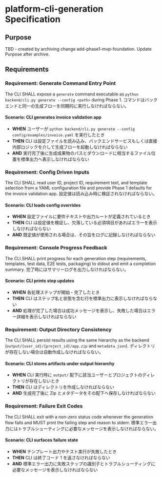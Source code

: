 # platform-cli-generation Specification

## Purpose
TBD - created by archiving change add-phase1-mvp-foundation. Update Purpose after archive.
## Requirements
### Requirement: Generate Command Entry Point
The CLI SHALL expose a `generate` command executable as `python backend/cli.py generate --config <path>` during Phase 1. コマンドはバックエンドと同一の生成フローを同期的に実行しなければならない。

#### Scenario: CLI generates invoice validation app
- **WHEN** ユーザーが `python backend/cli.py generate --config config/examples/invoice.yaml` を実行したとき
- **THEN** CLI は設定ファイルを読み込み、バックエンドサービスもしくは直接内部ロジックを介して生成フローを起動しなければならない
- **AND** 実行完了後に生成成果物のパスとダウンロードに相当するファイル位置を標準出力へ表示しなければならない

### Requirement: Config Driven Inputs
The CLI SHALL read user ID, project ID, requirement text, and template selection from a YAML configuration file and provide Phase 1 defaults for the invoice validation app. 設定値は読み込み時に検証されなければならない。

#### Scenario: CLI loads config overrides
- **WHEN** 設定ファイルに要件テキストや出力ルートが定義されているとき
- **THEN** CLI は設定値を検証し、欠落している必須項目があればエラーを表示しなければならない
- **AND** 既定値が使用される場合は、その旨をログに記録しなければならない

### Requirement: Console Progress Feedback
The CLI SHALL print progress for each generation step (requirements, templates, test data, E2E tests, packaging) to stdout and emit a completion summary. 完了時にはサマリーログを出力しなければならない。

#### Scenario: CLI prints step updates
- **WHEN** 各処理ステップが開始・完了したとき
- **THEN** CLI はステップ名と状態を含む行を標準出力に表示しなければならない
- **AND** 処理が完了した場合は成功メッセージを表示し、失敗した場合はエラー詳細を表示しなければならない

### Requirement: Output Directory Consistency
The CLI SHALL persist results using the same hierarchy as the backend (`output/{user_id}/{project_id}/app.zip` and `metadata.json`). ディレクトリが存在しない場合は自動作成しなければならない。

#### Scenario: CLI stores artifacts under output hierarchy
- **WHEN** CLI 実行時に `output/` 配下に該当ユーザーとプロジェクトのディレクトリが存在しないとき
- **THEN** CLI はディレクトリを作成しなければならない
- **AND** 生成完了後に Zip とメタデータをその配下へ保存しなければならない

### Requirement: Failure Exit Codes
The CLI SHALL exit with a non-zero status code whenever the generation flow fails and MUST print the failing step and reason to stderr. 標準エラー出力にはトラブルシューティングに必要なメッセージを表示しなければならない。

#### Scenario: CLI surfaces failure state
- **WHEN** テンプレート出力やテスト実行が失敗したとき
- **THEN** CLI は終了コード 1 を返さなければならない
- **AND** 標準エラー出力に失敗ステップの識別子とトラブルシューティングに必要なメッセージを表示しなければならない

